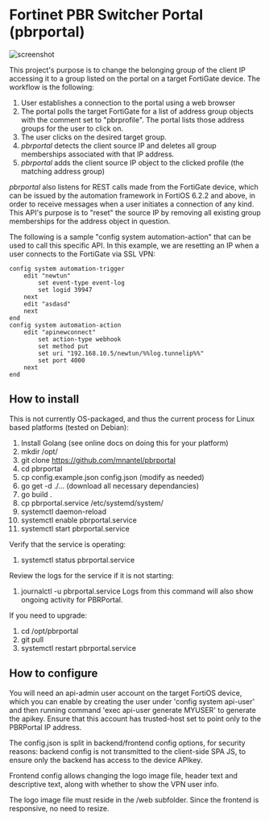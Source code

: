 # Fortinet PBR Switcher Portal (pbrportal)

![screenshot](https://raw.githubusercontent.com/mnantel/pbrportal/blob/master/pbrportal.png)

This project's purpose is to change the belonging group of the client IP accessing it to a group listed on the portal on a target FortiGate device. The workflow is the following:

1. User establishes a connection to the portal using a web browser
1. The portal polls the target FortiGate for a list of address group objects with the comment set to "pbrprofile". The portal lists those address groups for the user to click on.
1. The user clicks on the desired target group.
1. *pbrportal* detects the client source IP and deletes all group memberships associated with that IP address.
1. *pbrportal* adds the client source IP object to the clicked profile (the matching address group)

*pbrportal* also listens for REST calls made from the FortiGate device, which can be issued by the automation framework in FortiOS 6.2.2 and above, in order to receive messages when a user initiates a connection of any kind. This API's purpose is to "reset" the source IP by removing all existing group memberships for the address object in question.

The following is a sample "config system automation-action" that can be used to call this specific API. In this example, we are resetting an IP when a user connects to the FortiGate via SSL VPN:

```
config system automation-trigger
    edit "newtun"
        set event-type event-log
        set logid 39947
    next
    edit "asdasd"
    next
end
config system automation-action
    edit "apinewconnect"
        set action-type webhook
        set method put
        set uri "192.168.10.5/newtun/%%log.tunnelip%%"
        set port 4000
    next
end
```

## How to install

This is not currently OS-packaged, and thus the current process for Linux based platforms (tested on Debian):
1. Install Golang (see online docs on doing this for your platform)
1. mkdir /opt/
1. git clone https://github.com/mnantel/pbrportal
1. cd pbrportal
1. cp config.example.json config.json (modify as needed)
1. go get -d ./... (download all necessary dependancies)
1. go build .
1. cp pbrportal.service /etc/systemd/system/
1. systemctl daemon-reload
1. systemctl enable pbrportal.service
1. systemctl start pbrportal.service

Verify that the service is operating:
1. systemctl status pbrportal.service

Review the logs for the service if it is not starting:
1. journalctl -u pbrportal.service
Logs from this command will also show ongoing activity for PBRPortal.

If you need to upgrade:
1. cd /opt/pbrportal
1. git pull
1. systemctl restart pbrportal.service

## How to configure

You will need an api-admin user account on the target FortiOS device, which you can enable by creating the user under 'config system api-user' and then running command 'exec api-user generate MYUSER' to generate the apikey. Ensure that this account has trusted-host set to point only to the PBRPortal IP address.

The config.json is split in backend/frontend config options, for security reasons: backend config is not transmitted to the client-side SPA JS, to ensure only the backend has access to the device APIkey.

Frontend config allows changing the logo image file, header text and descriptive text, along with whether to show the VPN user info.

The logo image file must reside in the /web subfolder. Since the frontend is responsive, no need to resize.
